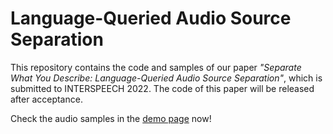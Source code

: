 # Language-Queried Audio Source Separation

This repository contains the code and samples of our paper *"Separate What You Describe: Language-Queried Audio Source Separation"*, which is submitted to INTERSPEECH 2022. The code of this paper will be released after acceptance.

Check the audio samples in the [demo page](https://haoheliu.github.io/demopage-voicefixer/) now!


